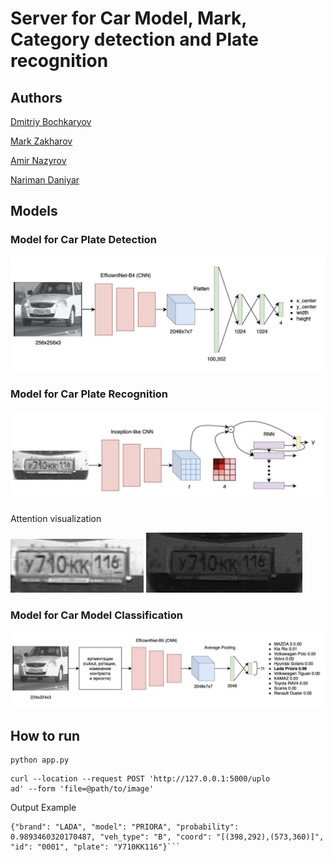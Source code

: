 # Server for Car Model, Mark, Category detection and Plate recognition 

## Authors 

[Dmitriy Bochkaryov](https://github.com/mintyque)

[Mark Zakharov](https://github.com/anordertoreclaim)

[Amir Nazyrov](https://github.com/sentenced210)

[Nariman Daniyar](https://github.com/nariman9119)

## Models

### Model for Car Plate Detection 

![Detection](images/detection.jpg)

### Model for Car Plate Recognition 

![Recognition](images/recognition.jpg)

Attention visualization

![Classification](images/X000XX000.jpg)
![Classification](images/image.gif)



### Model for Car Model Classification

![Classification](images/classification.jpg)



## How to run

```
python app.py
```

```
curl --location --request POST 'http://127.0.0.1:5000/uplo
ad' --form 'file=@path/to/image'
```
Output Example
```
{"brand": "LADA", "model": "PRIORA", "probability": 0.9893460320170487, "veh_type": "B", "coord": "[(398,292),(573,360)]", "id": "0001", "plate": "У710КК116"}```